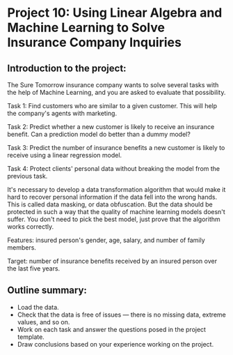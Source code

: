 # Project 10: Using Linear Algebra and Machine Learning to Solve Insurance Company Inquiries

## Introduction to the project:

The Sure Tomorrow insurance company wants to solve several tasks with the help of Machine Learning, and you are asked to evaluate that possibility.

Task 1: Find customers who are similar to a given customer. This will help the company's agents with marketing.

Task 2: Predict whether a new customer is likely to receive an insurance benefit. Can a prediction model do better than a dummy model?

Task 3: Predict the number of insurance benefits a new customer is likely to receive using a linear regression model.

Task 4: Protect clients' personal data without breaking the model from the previous task.

It's necessary to develop a data transformation algorithm that would make it hard to recover personal information if the data fell into the wrong hands. This is called data masking, or data obfuscation. But the data should be protected in such a way that the quality of machine learning models doesn't suffer. You don't need to pick the best model, just prove that the algorithm works correctly.

Features: insured person's gender, age, salary, and number of family members.

Target: number of insurance benefits received by an insured person over the last five years.

## Outline summary:

* Load the data.
* Check that the data is free of issues — there is no missing data, extreme values, and so on.
* Work on each task and answer the questions posed in the project template.
* Draw conclusions based on your experience working on the project.
